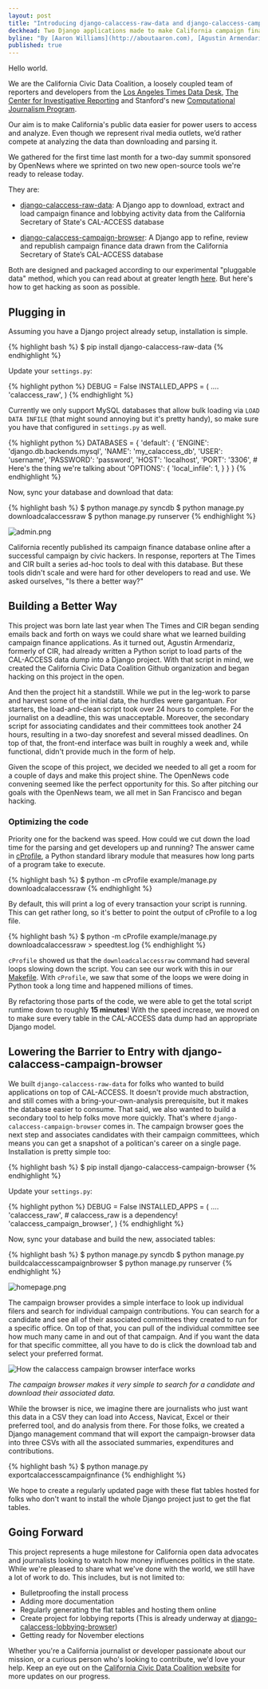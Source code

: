 ```yaml
---
layout: post
title: "Introducing django-calaccess-raw-data and django-calaccess-campaign-browser "
deckhead: Two Django applications made to make California campaign finance data easier
byline: "By [Aaron Williams](http://aboutaaron.com), [Agustin Armendariz](http://www.twitter.com/agustin_NYT) and [Ben Welsh](http://palewi.re/who-is-ben-welsh/)"
published: true
---
```


Hello world. 

We are the California Civic Data Coalition, a loosely coupled team of reporters and developers from the [Los Angeles Times Data Desk](http://www.latimes.com/local/datadesk/), [The Center for Investigative Reporting](http://cironline.org/) and Stanford's new [Computational Journalism Program](http://towcenter.org/blog/data-journalist-profile-cheryl-phillips-stanford-data-journalism/).

Our aim is to make California's public data easier for power users to access and analyze. Even though we represent rival media outlets, we’d rather compete at analyzing the data than downloading and parsing it.

We gathered for the first time last month for a two-day summit sponsored by OpenNews where we sprinted on two new open-source tools we're ready to release today.  

They are:

- [django-calaccess-raw-data](http://django-calaccess-raw-data.californiacivicdata.org/): A Django app to download, extract and load campaign finance and lobbying activity data from the California Secretary of State's CAL-ACCESS database

- [django-calaccess-campaign-browser](http://django-calaccess-campaign-browser.californiacivicdata.org/): A Django app to refine, review and republish campaign finance data drawn from the California Secretary of State’s CAL-ACCESS database

Both are designed and packaged according to our experimental "pluggable data" method, which you can read about at greater length [here](http://www.californiacivicdata.org/2014/09/24/pluggable-data/). But here's how to get hacking as soon as possible.

## Plugging in

Assuming you have a Django project already setup, installation is simple. 

{% highlight bash %}
$ pip install django-calaccess-raw-data
{% endhighlight %}

Update your `settings.py`:

{% highlight python %}
DEBUG = False
INSTALLED_APPS = (
	....
    'calaccess_raw',
)
{% endhighlight %}

Currently we only support MySQL databases that allow bulk loading via ``LOAD DATA INFILE`` (that might sound annoying but it's pretty handy), so make sure you have that configured in ``settings.py`` as well. 

{% highlight python %}
DATABASES = {
    'default': {
        'ENGINE': 'django.db.backends.mysql',
        'NAME': 'my_calaccess_db',
        'USER': 'username',
        'PASSWORD': 'password',
        'HOST': 'localhost',
        'PORT': '3306',
        # Here's the thing we're talking about
        'OPTIONS': {
            'local_infile': 1,
        }
    }
}
{% endhighlight %}

Now, sync your database and download that data:

{% highlight bash %}
$ python manage.py syncdb
$ python manage.py downloadcalaccessraw
$ python manage.py runserver
{% endhighlight %}

![admin.png](/img/admin.png)

California recently published its campaign finance database online after a successful campaign by civic hackers. In response, reporters at The Times and CIR built a series ad-hoc tools to deal with this database. But these tools didn't scale and were hard for other developers to read and use. We asked ourselves, "Is there a better way?" 

## Building a Better Way

This project was born late last year when The Times and CIR began sending emails back and forth on ways we could share what we learned building campaign finance applications. As it turned out, Agustin Armendariz, formerly of CIR, had already written a Python script to load parts of the CAL-ACCESS data dump into a Django project. With that script in mind, we created the California Civic Data Coalition Github organization and began hacking on this project in the open. 

And then the project hit a standstill. While we put in the leg-work to parse and harvest some of the initial data, the hurdles were gargantuan. For starters, the load-and-clean script took over 24 hours to complete. For the journalist on a deadline, this was unacceptable. Moreover, the secondary script for associating candidates and their committees took another 24 hours, resulting in a two-day snorefest and several missed deadlines. On top of that, the front-end interface was built in roughly a week and, while functional, didn't provide much in the form of help.

Given the scope of this project, we decided we needed to all get a room for a couple of days and make this project shine. The OpenNews code convening seemed like the perfect opportunity for this. So after pitching our goals with the OpenNews team, we all met in San Francisco and began hacking. 

### Optimizing the code

Priority one for the backend was speed. How could we cut down the load time for the parsing and get developers up and running? The answer came in [cProfile](https://docs.python.org/2/library/profile.html), a Python standard library module that measures how long parts of a program take to execute.

{% highlight bash %}
$ python -m cProfile example/manage.py downloadcalaccessraw
{% endhighlight %}

By default, this will print a log of every transaction your script is running. This can get rather long, so it's better to point the output of cProfile to a log file.

{% highlight bash %}
$ python -m cProfile example/manage.py downloadcalaccessraw > speedtest.log
{% endhighlight %}

`cProfile` showed us that the `downloadcalaccessraw` command had several loops slowing down the script. You can see our work with this in our [Makefile](https://github.com/california-civic-data-coalition/django-calaccess-raw-data/commit/a59e0276100cd5d854225ba9de41715fa1b66b68?diff=unified#diff-b67911656ef5d18c4ae36cb6741b7965R12). With `cProfile`, we saw that some of the loops we were doing in Python took a long time and happened millions of times. 

By refactoring those parts of the code, we were able to get the total script runtime down to roughly __15 minutes__! With the speed increase, we moved on to make sure every table in the CAL-ACCESS data dump had an appropriate Django model.

## Lowering the Barrier to Entry with django-calaccess-campaign-browser

We built `django-calaccess-raw-data` for folks who wanted to build applications on top of CAL-ACCESS. It doesn't provide much abstraction, and still comes with a bring-your-own-analysis prerequisite, but it makes the database easier to consume. That said, we also wanted to build a secondary tool to help folks move more quickly. That's where `django-calaccess-campaign-browser` comes in. The campaign browser goes the next step and associates candidates with their campaign committees, which means you can get a snapshot of a politican's career on a single page. Installation is pretty simple too:

{% highlight bash %}
$ pip install django-calaccess-campaign-browser
{% endhighlight %}

Update your `settings.py`:

{% highlight python %}
DEBUG = False
INSTALLED_APPS = (
    ....
    'calaccess_raw', # calaccess_raw is a dependency!
    'calaccess_campaign_browser',
)
{% endhighlight %}

Now, sync your database and build the new, associated tables:

{% highlight bash %}
$ python manage.py syncdb
$ python manage.py buildcalaccesscampaignbrowser
$ python manage.py runserver
{% endhighlight %}

![homepage.png](/img/homepage.png)

The campaign browser provides a simple interface to look up individual filers and search for individual campaign contributions. You can search for a candidate and see all of their associated committees they created to run for a specific office. On top of that, you can pull of the individual committee see how much many came in and out of that campaign. And if you want the data for that specific committee, all you have to do is click the download tab and select your preferred format.

![How the calaccess campaign browser interface works](/img/ccdc-example.gif)

_The campaign browser makes it very simple to search for a candidate and download their associated data._

While the browser is nice, we imagine there are journalists who just want this data in a CSV they can load into Access, Navicat, Excel or their preferred tool, and do analysis from there. For those folks, we created a Django management command that will export the campaign-browser data into three CSVs with all the associated summaries, expenditures and contributions.

{% highlight bash %}
$ python manage.py exportcalaccesscampaignfinance
{% endhighlight %}

We hope to create a regularly updated page with these flat tables hosted for folks who don't want to install the whole Django project just to get the flat tables. 

## Going Forward

This project represents a huge milestone for California open data advocates and journalists looking to watch how money influences politics in the state. While we're pleased to share what we've done with the world, we still have a lot of work to do. This includes, but is not limited to:

- Bulletproofing the install process
- Adding more documentation
- Regularly generating the flat tables and hosting them online
- Create project for lobbying reports (This is already underway at [django-calaccess-lobbying-browser](https://github.com/california-civic-data-coalition/django-calaccess-lobbying-browser))
- Getting ready for November elections

Whether you're a California journalist or developer passionate about our mission, or a curious person who's looking to contribute, we'd love your help. Keep an eye out on the [California Civic Data Coalition website](http://www.californiacivicdata.org/) for more updates on our progress.